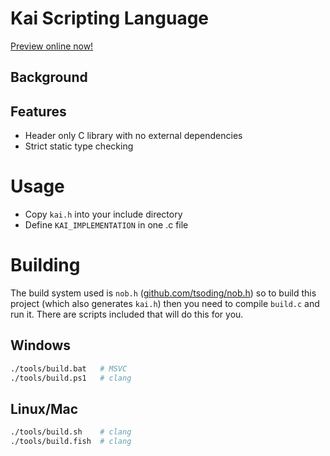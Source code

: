 # Kai Scripting Language
[Preview online now!](https://lazergenixdev.github.io/kai-compiler/playground/)
## Background

## Features
- Header only C library with no external dependencies
- Strict static type checking 

# Usage
- Copy `kai.h` into your include directory
- Define `KAI_IMPLEMENTATION` in one .c file

# Building
The build system used is `nob.h` ([github.com/tsoding/nob.h](https://github.com/tsoding/nob.h)) so to build this project (which also generates `kai.h`) then you need to compile `build.c` and run it. There are scripts included that will do this for you.
## Windows
```bash
./tools/build.bat   # MSVC
./tools/build.ps1   # clang
```
## Linux/Mac
```bash
./tools/build.sh    # clang
./tools/build.fish  # clang
```
